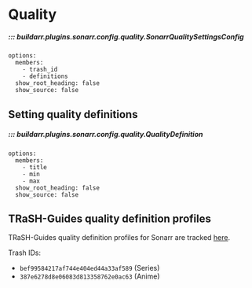 # Quality

##### ::: buildarr.plugins.sonarr.config.quality.SonarrQualitySettingsConfig
    options:
      members:
        - trash_id
        - definitions
      show_root_heading: false
      show_source: false

## Setting quality definitions

##### ::: buildarr.plugins.sonarr.config.quality.QualityDefinition
    options:
      members:
        - title
        - min
        - max
      show_root_heading: false
      show_source: false

## TRaSH-Guides quality definition profiles

TRaSH-Guides quality definition profiles for Sonarr are tracked
[here](https://github.com/TRaSH-/Guides/tree/master/docs/json/sonarr/quality-size).

Trash IDs:

* `bef99584217af744e404ed44a33af589` (Series)
* `387e6278d8e06083d813358762e0ac63` (Anime)
